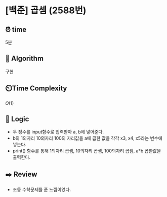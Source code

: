 # [백준] 곱셈 (2588번)

## ⏰  **time**

5분

## :pushpin: **Algorithm**

구현

## ⏲️**Time Complexity**

$O(1)$

## :round_pushpin: **Logic**

-  두 정수를 input함수로 입력받아 a, b에 넣어준다.
- b의 1의자리 10의자리 100의 자리값을 a에 곱한 값을 각각 x3, x4, x5라는 변수에 넣는다.
- print() 함수를 통해 1의자리 곱셈, 10의자리 곱셈, 100의자리 곱셈, a*b 곱한값을 출력한다.

## :black_nib: **Review**

- 초등 수학문제를 푼 느낌이었다.
